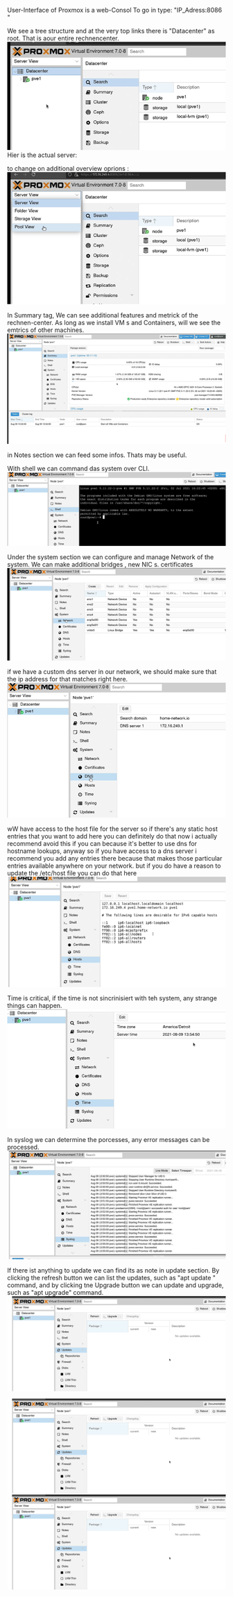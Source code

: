 User-Interface of Proxmox is a web-Consol
To go in type: "IP_Adress:8086 " 

We see a tree structure and at the very top links there is "Datacenter" as root. That is aour entire rechnencenter. 
![local_user_mng2](images/console1.png)
Hier is the actual server:


to change on additional overview oprions :
![local_user_mng2](images/console2.png)




In Summary tag, We can see additional features and metrick of the rechnen-center. As long as we install VM s and Containers, will we see the emtrics of other machines. 
![local_user_mng2](images/console4.png)

in Notes section we can feed some infos. Thats may be useful. 

With shell we can command das system over CLI. 
![local_user_mng2](images/console5.png)


Under the system section we can configure and manage Network of the system. We can make additional bridges , new NIC s. 
certificates 
![local_user_mng2](images/console6.png)

if we have a custom dns server in
our network, we should make sure that
the ip address for that matches right
here.
![local_user_mng2](images/console7.png)


wW have access
to the host file for the server
so if there's any static host entries
that you want to add here you can
definitely do that
now i actually recommend  avoid this
if you can because it's better to use
dns for hostname lookups, anyway
so if you have access to a dns server i
recommend you add any entries there
because that makes those particular
entries available anywhere on your
network.
but if you do have a reason to update
the  /etc/host file you can do that here
![local_user_mng2](images/console8.png)


Time is critical, if the time is not sincrinisiert with teh system, any strange things can happen. 
![local_user_mng2](images/console9.png)

In syslog we can determine the porcesses, any error messages can be processed. 
![local_user_mng2](images/console10.png)

If there ist anything to update we can find its as note in update section. By clicking the refresh button we can list the updates, such as "apt update " command, and by clicking tne Upgrade button we can update and upgrade, such as "apt upgrade" command. 
![local_user_mng2](images/console11.png)

![local_user_mng2](images/console11.png)
![local_user_mng2](images/console11.png)